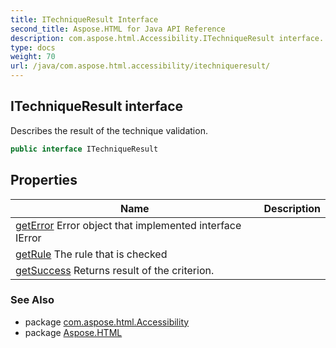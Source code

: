 ```yaml
---
title: ITechniqueResult Interface
second_title: Aspose.HTML for Java API Reference
description: com.aspose.html.Accessibility.ITechniqueResult interface. Describes the result of the technique validation
type: docs
weight: 70
url: /java/com.aspose.html.accessibility/itechniqueresult/
---
```

## ITechniqueResult interface

Describes the result of the technique validation.

```java
public interface ITechniqueResult
```

## Properties

| Name | Description |
| --- | --- |
| [getError](../../com.aspose.html.accessibility/itechniqueresult/error/) Error object that implemented interface IError |
| [getRule](../../com.aspose.html.accessibility/itechniqueresult/rule/) The rule that is checked |
| [getSuccess](../../com.aspose.html.accessibility/itechniqueresult/success/) Returns result of the criterion. |

### See Also

* package [com.aspose.html.Accessibility](../../com.aspose.html.accessibility/)
* package [Aspose.HTML](../../)
